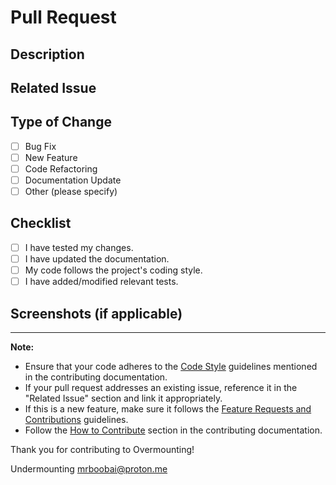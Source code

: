 # Pull Request

## Description

<!-- Provide a clear and concise description of your changes. -->

## Related Issue

<!-- Reference the issue this pull request addresses, if applicable. -->

## Type of Change

- [ ] Bug Fix
- [ ] New Feature
- [ ] Code Refactoring
- [ ] Documentation Update
- [ ] Other (please specify)

## Checklist

- [ ] I have tested my changes.
- [ ] I have updated the documentation.
- [ ] My code follows the project's coding style.
- [ ] I have added/modified relevant tests.

## Screenshots (if applicable)

<!-- Include screenshots to visually represent your changes, if applicable. -->

---

**Note:**

- Ensure that your code adheres to the [Code Style](#code-style) guidelines mentioned in the contributing documentation.
- If your pull request addresses an existing issue, reference it in the "Related Issue" section and link it appropriately.
- If this is a new feature, make sure it follows the [Feature Requests and Contributions](#feature-requests-and-contributions) guidelines.
- Follow the [How to Contribute](#how-to-contribute) section in the contributing documentation.

Thank you for contributing to Overmounting!

Undermounting
mrboobai@proton.me
